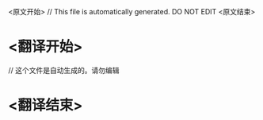 
<原文开始>
// This file is automatically generated. DO NOT EDIT
<原文结束>

# <翻译开始>
// 这个文件是自动生成的。请勿编辑
# <翻译结束>

